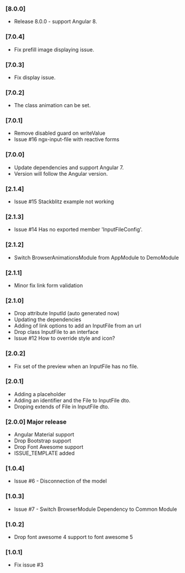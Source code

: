 ### [8.0.0]
- Release 8.0.0 - support Angular 8.

### [7.0.4]
- Fix prefill image displaying issue.

### [7.0.3]
- Fix display issue.

### [7.0.2]
- The class animation can be set.

### [7.0.1]
- Remove disabled guard on writeValue
- Issue #16 ngx-input-file with reactive forms 

### [7.0.0]
- Update dependencies and support Angular 7.
- Version will follow the Angular version.

### [2.1.4]
- Issue #15 Stackblitz example not working

### [2.1.3]
- Issue #14 Has no exported member 'InputFileConfig'.

### [2.1.2]
- Switch BrowserAnimationsModule from AppModule to DemoModule

### [2.1.1]
- Minor fix link form validation

### [2.1.0]
- Drop attribute InputId (auto generated now)
- Updating the dependencies
- Adding of link options to add an InputFile from an url 
- Drop class InputFile to an interface
- Issue #12 How to override style and icon?

### [2.0.2]
- Fix set of the preview when an InputFile has no file.

### [2.0.1]
- Adding a placeholder
- Adding an identifier and the File to InputFile dto.
- Droping extends of File in InputFile dto.

### [2.0.0] Major release
- Angular Material support
- Drop Bootstrap support
- Drop Font Awesome support
- ISSUE_TEMPLATE added

### [1.0.4]
- Issue #6 - Disconnection of the model
### [1.0.3]
- Issue #7 - Switch BrowserModule Dependency to Common Module
### [1.0.2]
- Drop font awesome 4 support to font awesome 5
### [1.0.1] 
- Fix issue #3